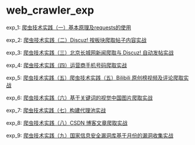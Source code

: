 # web_crawler_exp

exp_1: [爬虫技术实践（一）基本原理及requests的使用](https://oxsec.com/p/16)

exp_2: [爬虫技术实践（二）Discuz! 按板块爬取帖子内容实战](https://oxsec.com/p/17)

exp_3: [爬虫技术实践（三）北京长城网新闻爬取与 Discuz! 自动发帖实战](https://oxsec.com/p/18)

exp_4: [爬虫技术实践（四）运营商手机号码爬取实战](https://oxsec.com/p/19)

exp_5: [爬虫技术实践（五）爬虫技术实践（五）Bilibili 原创榜视频及评论爬取实战](https://oxsec.com/p/20)

exp_6: [爬虫技术实践（六）基于关键词的视觉中国图片爬取实战](https://oxsec.com/p/21)

exp_7: [爬虫技术实践（七）构建代理池实战](https://oxsec.com/p/22)

exp_8: [爬虫技术实践（八）CSDN 博客文章爬取实战](https://oxsec.com/p/23)

exp_9: [爬虫技术实践（九）国家信息安全漏洞库基于月份的漏洞收集实战](https://oxsec.com/p/24)

